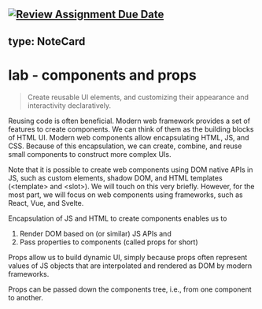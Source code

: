 [![Review Assignment Due Date](https://classroom.github.com/assets/deadline-readme-button-24ddc0f5d75046c5622901739e7c5dd533143b0c8e959d652212380cedb1ea36.svg)](https://classroom.github.com/a/KZ8vpTCY)
---
type: NoteCard
---

# lab - components and props

> Create reusable UI elements, and customizing their appearance and interactivity declaratively.

Reusing code is often beneficial. Modern web framework provides a set of features to create components. We can think of them as the building blocks of HTML UI. Modern web components allow encapsulating HTML, JS, and CSS. Because of this encapsulation, we can create, combine, and reuse small components to construct more complex UIs.

Note that it is possible to create web components using DOM native APIs in JS, such as custom elements, shadow DOM, and HTML templates (\<template> and \<slot>). We will touch on this very briefly. However, for the most part, we will focus on web components using frameworks, such as React, Vue, and Svelte.

Encapsulation of JS and HTML to create components enables us to

1.  Render DOM based on (or similar) JS APIs and
2.  Pass properties to components (called props for short)

Props allow us to build dynamic UI, simply because props often represent values of JS objects that are interpolated and rendered as DOM by modern frameworks.

Props can be passed down the components tree, i.e., from one component to another.

